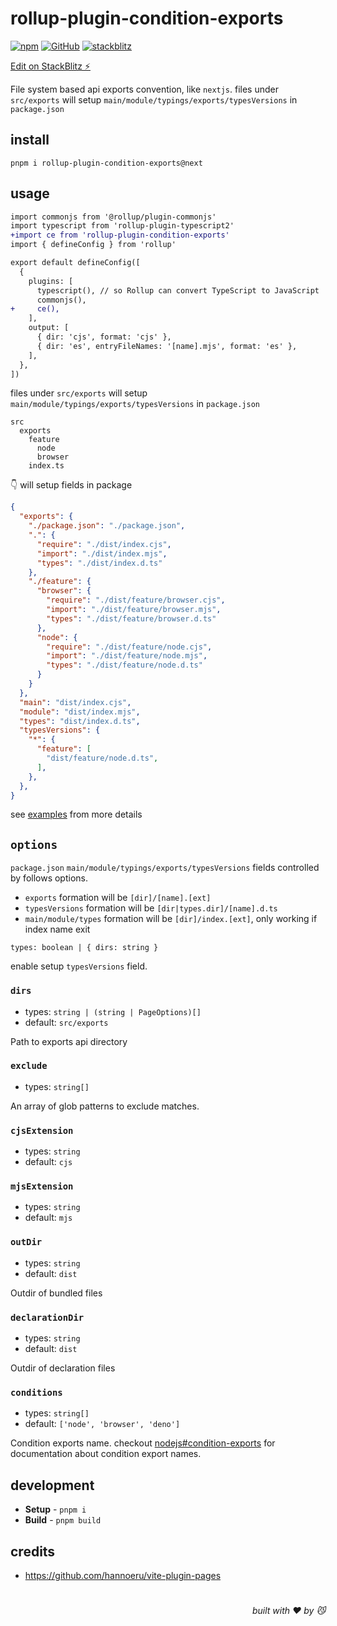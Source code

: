 # rollup-plugin-condition-exports

[![npm](https://img.shields.io/npm/v/rollup-plugin-condition-exports)](https://github.com/JiangWeixian/rollup-plugin-condition-exports) [![GitHub](https://img.shields.io/npm/l/rollup-plugin-condition-exports)](https://github.com/JiangWeixian/rollup-plugin-condition-exports) [![stackblitz](https://img.shields.io/badge/%E2%9A%A1%EF%B8%8Fstackblitz-online-blue)](https://stackblitz.com/github/JiangWeixian/rollup-plugin-condition-exports)

[Edit on StackBlitz ⚡️](https://stackblitz.com/github/JiangWeixian/rollup-plugin-condition-exports)

File system based api exports convention, like `nextjs`. files under `src/exports` will setup `main/module/typings/exports/typesVersions` in `package.json`

## install

```console
pnpm i rollup-plugin-condition-exports@next
```

## usage

```diff
import commonjs from '@rollup/plugin-commonjs'
import typescript from 'rollup-plugin-typescript2'
+import ce from 'rollup-plugin-condition-exports'
import { defineConfig } from 'rollup'

export default defineConfig([
  {
    plugins: [
      typescript(), // so Rollup can convert TypeScript to JavaScript
      commonjs(),
+     ce(),
    ],
    output: [
      { dir: 'cjs', format: 'cjs' },
      { dir: 'es', entryFileNames: '[name].mjs', format: 'es' },
    ],
  },
])
```

files under `src/exports` will setup `main/module/typings/exports/typesVersions` in `package.json`

```console
src
  exports
    feature
      node
      browser
    index.ts
```

👇 will setup fields in package

```json
{
  "exports": {
    "./package.json": "./package.json",
    ".": {
      "require": "./dist/index.cjs",
      "import": "./dist/index.mjs",
      "types": "./dist/index.d.ts"
    },
    "./feature": {
      "browser": {
        "require": "./dist/feature/browser.cjs",
        "import": "./dist/feature/browser.mjs",
        "types": "./dist/feature/browser.d.ts"
      },
      "node": {
        "require": "./dist/feature/node.cjs",
        "import": "./dist/feature/node.mjs",
        "types": "./dist/feature/node.d.ts"
      }
    }
  },
  "main": "dist/index.cjs",
  "module": "dist/index.mjs",
  "types": "dist/index.d.ts",
  "typesVersions": {
    "*": {
      "feature": [
        "dist/feature/node.d.ts",
      ],
    },
  },
}
```

see [examples](https://github.com/JiangWeixian/rollup-plugin-condition-exports/examples/basic) from more details

## `options`

`package.json` `main/module/typings/exports/typesVersions` fields controlled by follows options.

- `exports` formation will be `[dir]/[name].[ext]`
- `typesVersions` formation will be `[dir|types.dir]/[name].d.ts`
- `main/module/types` formation will be `[dir]/index.[ext]`, only working if index name exit

`types: boolean | { dirs: string }`

enable setup `typesVersions` field.

### `dirs`

- types: `string | (string | PageOptions)[]`
- default: `src/exports`

Path to exports api directory

### `exclude`

- types: `string[]`

An array of glob patterns to exclude matches.

### `cjsExtension`

- types: `string`
- default: `cjs`

### `mjsExtension`

- types: `string`
- default: `mjs`

### `outDir`

- types: `string`
- default: `dist`

Outdir of bundled files


### `declarationDir`

- types: `string`
- default: `dist`

Outdir of declaration files

### `conditions`

- types: `string[]`
- default: `['node', 'browser', 'deno']`

Condition exports name. checkout [nodejs#condition-exports](https://nodejs.org/api/packages.html#conditional-exports) for documentation about condition export names.

## development

- **Setup** - `pnpm i`
- **Build** - `pnpm build`

## credits

- <https://github.com/hannoeru/vite-plugin-pages>

# 
<div align='right'>

*built with ❤️ by 😼*

</div>

